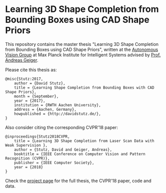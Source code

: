 # Learning 3D Shape Completion from Bounding Boxes using CAD Shape Priors

This repository contains the master thesis "Learning 3D Shape Completion from Bounding Boxes using CAD Shape Priors",
written at the [Autonomous Vision Group](https://avg.is.tuebingen.mpg.de/)
at Max Planck Institute for Intelligent Systems advised by
[Prof. Andreas Geiger](http://cvlibs.net/).

Please cite this thesis as:

    @misc{Stutz:2017,
        author = {David Stutz},
        title = {Learning Shape Completion from Bounding Boxes with CAD Shape Priors},
        month = {September},
        year = {2017},
        institution = {RWTH Aachen University},
        address = {Aachen, Germany},
        howpublished = {http://davidstutz.de/},
    }

Also consider citing the corresponding CVPR'18 paper:

    @inproceedings{Stutz2018CVPR,
        title = {Learning 3D Shape Completion from Laser Scan Data with Weak Supervision },
        author = {Stutz, David and Geiger, Andreas},
        booktitle = {IEEE Conference on Computer Vision and Pattern Recognition (CVPR)},
        publisher = {IEEE Computer Society},
        year = {2018}
    }

Check the [project page](http://davidstutz.de/projects/shape-completion/)
for the full thesis, the CVPR'18 paper, code and data.
